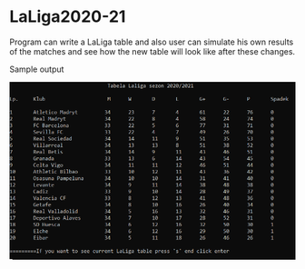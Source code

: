 # LaLiga2020-21
Program can write a LaLiga table and also user can simulate his own results of the matches and see how the new table will look like after these changes.

Sample output

![](https://github.com/Kubi5/LaLiga2020-21/blob/main/sample%20output.png)
